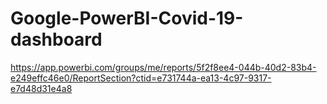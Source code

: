 # Google-PowerBI-Covid-19-dashboard
https://app.powerbi.com/groups/me/reports/5f2f8ee4-044b-40d2-83b4-e249effc46e0/ReportSection?ctid=e731744a-ea13-4c97-9317-e7d48d31e4a8

